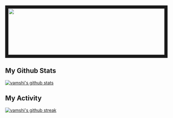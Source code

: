 <!-- # Hi there <img src="https://raw.githubusercontent.com/ABSphreak/ABSphreak/master/gifs/Hi.gif" width="30px"> -->
<p>
<img src="https://github.com/vamshipv/vamshipv/blob/main/Banner.png" width="100%" height="150" border="10"/>

<!--
**vamshipv/vamshipv** is a ✨ _special_ ✨ repository because its `README.md` (this file) appears on your GitHub profile.

Here are some ideas to get you started:

- 🔭 I’m currently working on ...
- 🌱 I’m currently learning ...
- 👯 I’m looking to collaborate on ...
- 🤔 I’m looking for help with ...
- 💬 Ask me about ...
- 📫 How to reach me: ...
- 😄 Pronouns: ...
- ⚡ Fun fact: ...
-->
## My Github Stats
[![vamshi's github stats](https://github-readme-stats.vercel.app/api?username=vamshipv&theme=blue-green)](https://github.com/vamshipv/github-readme-stats)
<br>
## My Activity
[![vamshi's github streak](https://github-readme-streak-stats.herokuapp.com/?user=vamshipv&theme=blue-green)](https://github.com/vamshipv/github-readme-streak-stats)
</p>
